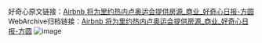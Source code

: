 好奇心原文链接：[Airbnb 将为里约热内卢奥运会提供房源_商业_好奇心日报-方圆](https://www.qdaily.com/articles/7005.html)
WebArchive归档链接：[Airbnb 将为里约热内卢奥运会提供房源_商业_好奇心日报-方圆](http://web.archive.org/web/20190623171616/https://www.qdaily.com/articles/7005.html)
![image](http://ww3.sinaimg.cn/large/007d5XDply1g3wbcq7t37j30u032whdt)